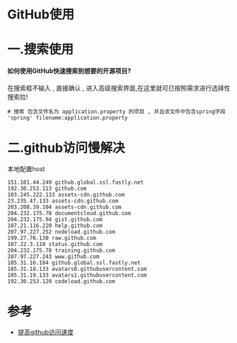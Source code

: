 # GitHub使用



# 一.搜索使用

#### 如何使用GitHub快速搜索到想要的开源项目?

在搜索框不输入 , 直接确认 , 进入高级搜索界面,在这里就可已按照需求进行选择性搜索拉!

```shell
# 搜索 包含文件名为 application.property 的项目 , 并且该文件中包含spring字段
'spring' filename:application.property
```

# 二.github访问慢解决
本地配置host
```
151.101.44.249 github.global.ssl.fastly.net 
192.30.253.113 github.com 
103.245.222.133 assets-cdn.github.com 
23.235.47.133 assets-cdn.github.com 
203.208.39.104 assets-cdn.github.com 
204.232.175.78 documentcloud.github.com 
204.232.175.94 gist.github.com 
107.21.116.220 help.github.com 
207.97.227.252 nodeload.github.com 
199.27.76.130 raw.github.com 
107.22.3.110 status.github.com 
204.232.175.78 training.github.com 
207.97.227.243 www.github.com 
185.31.16.184 github.global.ssl.fastly.net 
185.31.18.133 avatars0.githubusercontent.com 
185.31.19.133 avatars1.githubusercontent.com
192.30.253.120 codeload.github.com
```


# 参考
- [提高github访问速度](https://blog.csdn.net/u013517229/article/details/81351885)